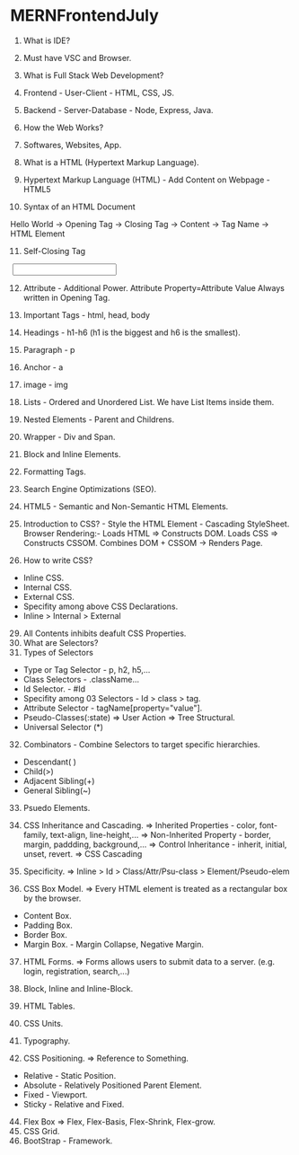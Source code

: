 # MERNFrontendJuly

<!-- IDE = Integrated Development Environment -->

1. What is IDE?
2. Must have VSC and Browser.
3. What is Full Stack Web Development?
4. Frontend - User-Client - HTML, CSS, JS.
5. Backend - Server-Database - Node, Express, Java.
6. How the Web Works?
7. Softwares, Websites, App.
8. What is a HTML (Hypertext Markup Language).

9. Hypertext Markup Language (HTML) - Add Content on Webpage - HTML5
10. Syntax of an HTML Document

<Suraj>Hello World</Suraj>
-> Opening Tag
-> Closing Tag
-> Content
-> Tag Name
-> HTML Element

11. Self-Closing Tag
<img src="" alt="" />
<link href="" />
<input type="text" />

12. Attribute - Additional Power.
    Attribute Property=Attribute Value
    Always written in Opening Tag.

13. Important Tags - html, head, body

14. Headings - h1-h6 (h1 is the biggest and h6 is the smallest).
15. Paragraph - p
16. Anchor - a
17. image - img
18. Lists - Ordered and Unordered List. We have List Items inside them.
19. Nested Elements - Parent and Childrens.
20. Wrapper - Div and Span.
21. Block and Inline Elements.
22. Formatting Tags.
23. Search Engine Optimizations (SEO).

24. HTML5 - Semantic and Non-Semantic HTML Elements.
    <!-- 25. Semantic Elements - <article>, <section>, <header>, <footer>, <main>, <aside>, <figcaption> -->
    <!-- 26. Non-Semantic Elements - <div>, <span> -->

25. Introduction to CSS? - Style the HTML Element - Cascading StyleSheet.
    Browser Rendering:-
    Loads HTML => Constructs DOM.
    Loads CSS => Constructs CSSOM.
    Combines DOM + CSSOM -> Renders Page.

26. How to write CSS?

- Inline CSS.
- Internal CSS.
- External CSS.
- Specifity among above CSS Declarations.
- Inline > Internal > External

29. All Contents inhibits deafult CSS Properties.
30. What are Selectors?
31. Types of Selectors

- Type or Tag Selector - p, h2, h5,...
- Class Selectors - .className...
- Id Selector. - #Id
- Specifity among 03 Selectors - Id > class > tag.
- Attribute Selector - tagName[property="value"].
- Pseudo-Classes(:state)
  => User Action
  => Tree Structural.
- Universal Selector (\*)

32. Combinators - Combine Selectors to target specific hierarchies.

- Descendant( )
- Child(>)
- Adjacent Sibling(+)
- General Sibling(~)

33. Psuedo Elements.

34. CSS Inheritance and Cascading.
    => Inherited Properties - color, font-family, text-align, line-height,...
    => Non-Inherited Property - border, margin, paddding, background,...
    => Control Inheritance - inherit, initial, unset, revert.
    => CSS Cascading

35. Specificity.
    => Inline > Id > Class/Attr/Psu-class > Element/Pseudo-elem

36. CSS Box Model.
    => Every HTML element is treated as a rectangular box by the browser.

- Content Box.
- Padding Box.
- Border Box.
- Margin Box. - Margin Collapse, Negative Margin.

37. HTML Forms.
    => Forms allows users to submit data to a server. (e.g. login, registration, search,...)

38. Block, Inline and Inline-Block.
39. HTML Tables.
40. CSS Units.
41. Typography.
42. CSS Positioning.
    => Reference to Something.

- Relative - Static Position.
- Absolute - Relatively Positioned Parent Element.
- Fixed - Viewport.
- Sticky - Relative and Fixed.

44. Flex Box
    => Flex, Flex-Basis, Flex-Shrink, Flex-grow.
45. CSS Grid.
46. BootStrap - Framework.
